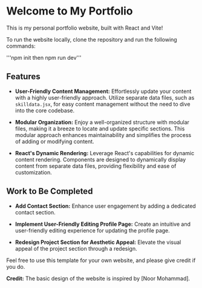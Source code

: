 # Welcome to My Portfolio

This is my personal portfolio website, built with React and Vite!

To run the website locally, clone the repository and run the following commands:

'''npm init
then
 npm run dev'''

## Features

- **User-Friendly Content Management:** Effortlessly update your content with a highly user-friendly approach. Utilize separate data files, such as `skilldata.jsx`, for easy content management without the need to dive into the core codebase.

- **Modular Organization:** Enjoy a well-organized structure with modular files, making it a breeze to locate and update specific sections. This modular approach enhances maintainability and simplifies the process of adding or modifying content.

- **React's Dynamic Rendering:** Leverage React's capabilities for dynamic content rendering. Components are designed to dynamically display content from separate data files, providing flexibility and ease of customization.

## Work to Be Completed

- **Add Contact Section:** Enhance user engagement by adding a dedicated contact section.

- **Implement User-Friendly Editing Profile Page:** Create an intuitive and user-friendly editing experience for updating the profile page.

- **Redesign Project Section for Aesthetic Appeal:** Elevate the visual appeal of the project section through a redesign.

Feel free to use this template for your own website, and please give credit if you do.

**Credit:**
The basic design of the website is inspired by [Noor Mohammad].
